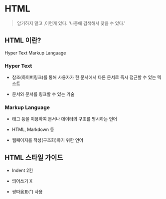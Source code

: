 # HTML

> 암기하지 말고 ,이런게 있다. '나중에 검색해서 찾을 수 있다.'

## HTML 이란?

Hyper Text Markup Language

### Hyper Text

- 참조(하이퍼링크)를 통해 사용자가 한 문서에서 다른 문서로 즉시 접근할 수 있는 텍스트

- 문서와 문서를 링크할 수 있는 기술

### Markup Language

- 태그 등을 이용하여 문서나 데이터의 구조를 명시하는 언어

- HTML, Markdown 등

- 웹페이지를 작성(구조화)하기 위한 언어

## HTML 스타일 가이드

- Indent 2칸

- 띄어쓰기 X

- 쌍따옴표(") 사용